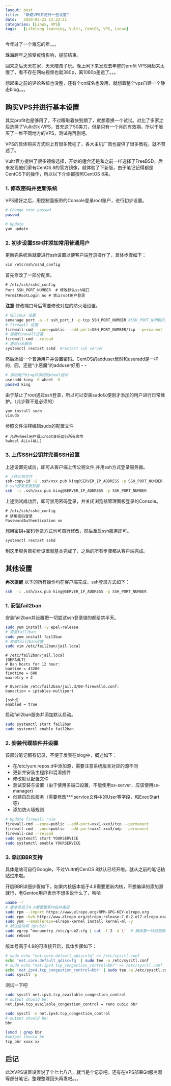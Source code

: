 ```yaml
---
layout: post
title:  "新建VPS并进行一些设置"
date:   2020-02-23 13:22:21
categories: [Linux, VPS]
tags:   [Lifelong learning, Vultr, CentOS, VPS, Linux]
---
```

今年过了一个难忘的年。。。

珠海跨年之旅受疫情影响，提前结束。

回来之后天天在家，天天陪孩子玩。晚上闲下来发现去年整的profit VPS用起来太慢了，看不存在网站视频也就380p，离1080p差远了。。。

想起来之前的评论系统也没整，还有个cn域名也没用，就想着整个vps自建一个静态blog。。。

## 购买VPS并进行基本设置

其实profit也是够用了，不过眼瞅着快到期了，就想着换一个试试。对比了多家之后选择了Vultr的小VPS，首充送了50美刀，但是只有一个月的有效期，所以干脆买了一堆不同地方的VPS，测试完再删吧。

VPS的具体购买方式网上有很多教程了，各大主机厂商也提供了很多教程，就不赘述了。

Vultr官方提供了很多镜像选择，开始的适合还是和之前一样选择了FreeBSD，后来发现他们家有CenOS 8的官方镜像，就体验了下新版，由于笔记记得都是CentOS下的操作，所以以下介绍都按照CentOS 8来。

### 1. 修改密码并更新系统

VPS建好之后，用控制面板带的Console登录root账户，进行初步设置。

```bash
# Change root passwd
passwd

# Update
yum update
```

### 2. 初步设置SSH并添加常用普通用户

更新完系统后就要进行ssh设置以便客户端登录操作了，具体步骤如下：

```bash
vim /etc/ssh/sshd_config
```
首先修改了一部分配置。

```vim
# /etc/ssh/sshd_config
Port SSH_PORT_NUMBER  # 修改默认ssh端口
PermitRootLogin no # 禁止root用户登录
```

**注意** 修改端口号后需要修改对应的防火墙设置。

```bash
# SELinux 设置
semanage port -a -t ssh_port_t -p tcp SSH_PORT_NUMBER #SSH_PORT_NUMBER是上一步设置的ssh端口号
# firewall 设置
firewall-cmd --zone=public --add-port=SSH_PORT_NUMBER/tcp --permanent
# 使能firewall设置
firewall-cmd --reload
# 重启ssh服务
systemctl restart sshd  #restart ssh server
```

然后添加一个普通用户并设置密码。CentOS的adduser居然和useradd是一样的，囧，还是“小恶魔”的adduser好用 - -

```bash
# 添加用户king并添加到wheel组中
useradd king -G wheel -U
passwd king
```

由于禁止了root通过ssh登录，所以可以安装sudo以便刚才添加的用户进行日常维护。（此步骤不是必须的）

```bash
yum install sudo
visudo
```
参照文件注释编辑sudo的配置文件
```vim
# 允许wheel用户组以root身份运行所有命令
%wheel ALL=(ALL)
```
### 3. 上传SSH公钥并完善SSH设置

上述设置完成后，即可从客户端上传公钥文件,并用ssh方式登录服务器。

```bash
# 上传公钥文件
ssh-copy-id -i .ssh/xxx.pub king@SERVER_IP_ADDRESS -p SSH_PORT_NUMBER
# ssh登录至服务器
ssh  -i .ssh/xxx.pub king@SERVER_IP_ADDRESS -p SSH_PORT_NUMBER
```

上述测试成功后，即可禁用密码登录，并关闭浏览器管理面板登录的Console。

```vim
# /etc/ssh/sshd_config
# 禁用密码登录
PasswordAuthentication no
```
想用密钥+密码登录方式也可自行修改，然后重启ssh服务即可。

```bash
systemctl restart sshd
```

到这里服务器初步设置就基本完成了，之后的所有步骤都从客户端完成。

## 其他设置

**再次提醒** 以下的所有操作均在客户端完成，ssh登录方式如下：

```bash
ssh  -i .ssh/xxx.pub king@SERVER_IP_ADDRESS -p SSH_PORT_NUMBER
```

### 1. 安装fail2ban
安装fail2ban并设置把一切尝试ssh登录错的都给禁半天。

```bash
sudo yum install -y epel-release
# 安装fail2ban
sudo yum install fail2ban
# 修改fail2ban设置
sudo vim /etc/fail2ban/jail.local
```
```vim
# /etc/fail2ban/jail.local
[DEFAULT]
# Ban hosts for 12 hour:
bantime = 43200
findtime = 600
maxretry = 2

# Override /etc/fail2ban/jail.d/00-firewalld.conf:
banaction = iptables-multiport

[sshd]
enabled = true
```

启动fail2ban服务并添加默认启动。

```bash
sudo systemctl start fail2ban
sudo systemctl enable fail2ban
```

### 2. ~~安装代理软件并设置~~

该部分笔记都有记录，不便于发表在blog中，概述如下：

+ 在/etc/yum.repos.d中添加源，需要注意系统版本对应的源不同
+ 更新并安装主程序和混淆插件
+ 修改默认配置文件
+ 测试安装与设置（由于使用多端口设置，不能使用ss-server，应该使用ss-manager)
+ 创建自启动服务（需要修改**\*.service文件中的User等字段，和ExecStart等）
+ 添加防火墙规则

```bash
# Update firewall rule
firewall-cmd --zone=public --add-port=xxx1-xxx3/tcp --permanent
firewall-cmd --zone=public --add-port=xxx1-xxx3/udp --permanent
firewall-cmd --reload
sudo systemctl start YOURSERVICE
sudo systemctl enable YOURSERVICE
```

### 3. 添加BBR支持

具体是啥可自行Google，不过Vultr的CenOS 8默认已经开啦。就从之前的笔记粘贴过来啦。

开启BBR详细步骤如下，如果内核版本低于4.9需要更新内核，不想编译的添加源就行，老Gentoo用户表示不想多说什么了，哈哈

```bash
uname -r
# 版本号低于4.9需要更新内核并重启
sudo rpm --import https://www.elrepo.org/RPM-GPG-KEY-elrepo.org
sudo rpm -Uvh http://www.elrepo.org/elrepo-release-7.0-2.el7.elrepo.noarch.rpm
sudo yum --enablerepo=elrepo-kernel install kernel-ml -y
# 默认启动项（grub2）
sudo egrep ^menuentry /etc/grub2.cfg | cut -f 2 -d \'  # 确保第一行就是新版内核并且版本号高于4.9
sudo reboot
```

版本号高于4.9的可直接开启，具体步骤如下：

```bash
# sudo echo "net.core.default_qdisc=fq" >> /etc/sysctl.conf
echo 'net.core.default_qdisc=fq' | sudo tee -a /etc/sysctl.conf
# sudo echo "net.ipv4.tcp_congestion_control=bbr" >> /etc/sysctl.conf
echo 'net.ipv4.tcp_congestion_control=bbr' | sudo tee -a /etc/sysctl.conf
sudo sysctl -p
```

测试一下吧
```bash
sudo sysctl net.ipv4.tcp_available_congestion_control
# output should be:
net.ipv4.tcp_available_congestion_control = reno cubic bbr

sudo sysctl -n net.ipv4.tcp_congestion_control
# output should be:
bbr

lsmod | grep bbr
#output should be
tcp_bbr xxxx xx
```

## 后记

此次VPS设置设置说了个七七八八，就当是个记录吧。还有在VPS部署Git服务器等部分笔记，整理整理回头再发吧。。。


